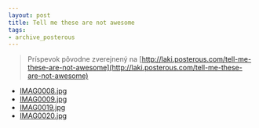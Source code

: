 ```yaml
---
layout: post
title: Tell me these are not awesome
tags:
- archive_posterous
---
```

> Príspevok pôvodne zverejnený na [http://laki.posterous.com/tell-me-these-are-not-awesome](http://laki.posterous.com/tell-me-these-are-not-awesome)

- [IMAG0008.jpg](/media/2009/IMAG0008.jpg)
- [IMAG0009.jpg](/media/2009/IMAG0009.jpg)
- [IMAG0019.jpg](/media/2009/IMAG0019.jpg)
- [IMAG0020.jpg](/media/2009/IMAG0020.jpg)

